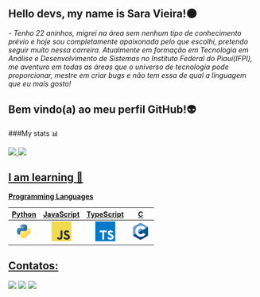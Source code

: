 ## Hello devs, my name is Sara Vieira!🌑
*- Tenho 22 aninhos, migrei na área sem nenhum tipo de conhecimento prévio e hoje sou completamente apaixonada pelo que escolhi, pretendo seguir muito nessa carreira. Atualmente em formação em Tecnologia em Análise e Desenvolvimento de Sistemas no Instituto Federal do Piauí(IFPI), me aventuro em todas as áreas que o universo de tecnologia pode proporcionar, mestre em criar bugs e não tem essa de qual a linguagem que eu mais gosto!*

## Bem vindo(a) ao meu perfil GitHub!👽
###My stats :bar_chart:
<div>
<a href="https://github.com/thedevsara">
<img loading="lazy" height="180em" src="https://github-readme-stats.vercel.app/api/top-langs/?username=thedevsara&layout=compact&langs_count=7&theme=dracula"/>
<img loading="lazy" height="180em" src="https://github-readme-stats.vercel.app/api?username=thedevsara&show_icons=true&theme=dracula&include_all_commits=true&count_private=true"/>
</div>

## I am learning 💪

**Programming Languages**

| Python | JavaScript | TypeScript | C |
|:------:|:----------:|:----------:|:-:|
| <img title="Python" alt="Python" width="40px" src="https://raw.githubusercontent.com/github/explore/master/topics/python/python.png" /> | <img title="JavaScript" alt="JavaScript" width="40px" src="https://raw.githubusercontent.com/github/explore/master/topics/javascript/javascript.png" /> | <img title="Typescript" alt="Typescript" width="40px" src="https://raw.githubusercontent.com/github/explore/main/topics/typescript/typescript.png"/> | <img title="C" alt="C" width="40px" src="https://raw.githubusercontent.com/github/explore/master/topics/c/c.png" /> |


## Contatos:

<div>
<a href="https://instagram.com/saravieira.dev" target="_blank"><img loading="lazy" src="https://img.shields.io/badge/-Instagram-%23E4405F?style=for-the-badge&logo=instagram&logoColor=white" target="_blank"></a>
<a href = "mailto:srbecky02@gmail.com"><img loading="lazy" src="https://img.shields.io/badge/Gmail-D14836?style=for-the-badge&logo=gmail&logoColor=white" target="_blank"></a>
<a href="https://www.linkedin.com/in/sara-vieira-64189b1b3" target="_blank"><img loading="lazy" src="https://img.shields.io/badge/-LinkedIn-%230077B5?style=for-the-badge&logo=linkedin&logoColor=white" target="_blank"></a>   
<div>





